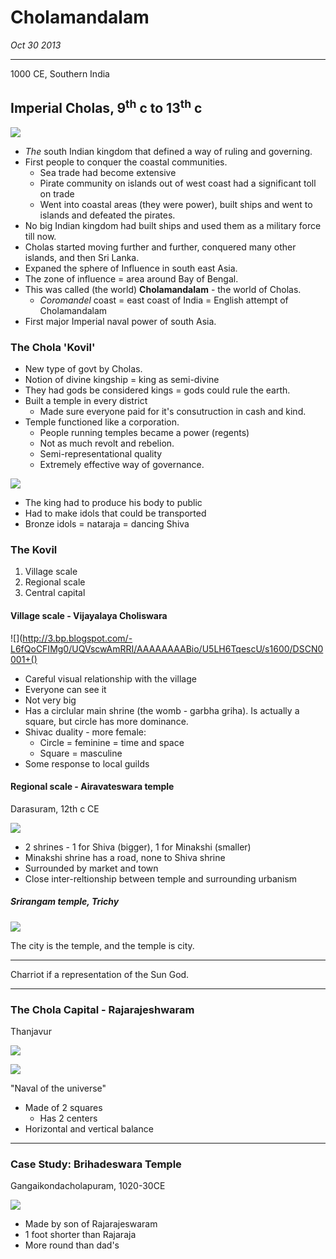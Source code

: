 Cholamandalam
===========

*Oct 30 2013*

---

1000 CE, Southern India

## Imperial Cholas, 9<sup>th</sup> c to 13<sup>th</sup> c

![](http://upload.wikimedia.org/wikipedia/commons/3/3d/Rajendra_map_new.png)

- *The* south Indian kingdom that defined a way of ruling and governing.
- First people to conquer the coastal communities.
	- Sea trade had become extensive
    - Pirate community on islands out of west coast had a significant toll on trade
    - Went into coastal areas (they were power), built ships and went to islands and defeated the pirates.
- No big Indian kingdom had built ships and used them as a military force till now.
- Cholas started moving further and further, conquered many other islands, and then Sri Lanka.
- Expaned the sphere of Influence in south east Asia.
- The zone of influence = area around Bay of Bengal.
- This was called (the world) **Cholamandalam** - the world of Cholas.
	- *Coromandel* coast = east coast of India = English attempt of Cholamandalam
- First major Imperial naval power of south Asia.

### The Chola 'Kovil'

- New type of govt by Cholas.
- Notion of divine kingship = king as semi-divine
- They had gods be considered kings = gods could rule the earth.
- Built a temple in every district
	- Made sure everyone paid for it's consutruction in cash and kind.
- Temple functioned like a corporation.
	- People running temples became a power (regents)
    - Not as much revolt and rebelion.
    - Semi-representational quality
    - Extremely effective way of governance.


![](http://www.bronzecreative.com/images/nataraja-shiva-statue.jpeg)

- The king had to produce his body to public
- Had to make idols that could be transported
- Bronze idols = nataraja = dancing Shiva


### The Kovil

1. Village scale
2. Regional scale
3. Central capital

#### Village scale - Vijayalaya Choliswara

![](http://3.bp.blogspot.com/-L6fQoCFIMg0/UQVscwAmRRI/AAAAAAAABio/U5LH6TqescU/s1600/DSCN0001+()

- Careful visual relationship with the village
- Everyone can see it
- Not very big
- Has a circlular main shrine (the womb - garbha griha). Is actually a square, but circle has more dominance.
- Shivac duality - more female:
	- Circle = feminine = time and space
    - Square = masculine
- Some response to local guilds

#### Regional scale - Airavateswara temple
Darasuram, 12th c CE

![](https://s3.amazonaws.com/diigo/thumbnail_550/6635828_186068199_11834388.jpg?AWSAccessKeyId=0R7FMW7AXRVCYMAPTPR2&Expires=1383173558&Signature=UVhQpf94O8vaIJ4MR%2F3Pa1iPjTQ%3D)

- 2 shrines - 1 for Shiva (bigger), 1 for Minakshi (smaller)
- Minakshi shrine has a road, none to Shiva shrine
- Surrounded by market and town
- Close inter-reltionship between temple and surrounding urbanism

##### Srirangam temple, Trichy

![](http://www.vaisnava.cz/fotky/srirangam/srirangam3-v.jpg)

The city is the temple, and the temple is city.

-----

Charriot if a representation of the Sun God.

---

### The Chola Capital - Rajarajeshwaram
Thanjavur

![](https://www.diigo.com/item/t/whM2%2BQ5eGSG7jZm1UDH7Cc2ryrdSAreAWqk8h4AHeL4%3D%0A)

![](http://www.indiantriptours.com/wp-content/uploads/2012/07/brihadeeswara-temple-view.jpg)

"Naval of the universe"

- Made of 2 squares
	- Has 2 centers
- Horizontal and vertical balance

---

### Case Study: Brihadeswara Temple
Gangaikondacholapuram, 1020-30CE

![](http://www.bhaktisangam.com/image/tamilnadu-gallery/Thanjavur-temples.gif)

- Made by son of Rajarajeswaram
- 1 foot shorter than Rajaraja
- More round than dad's